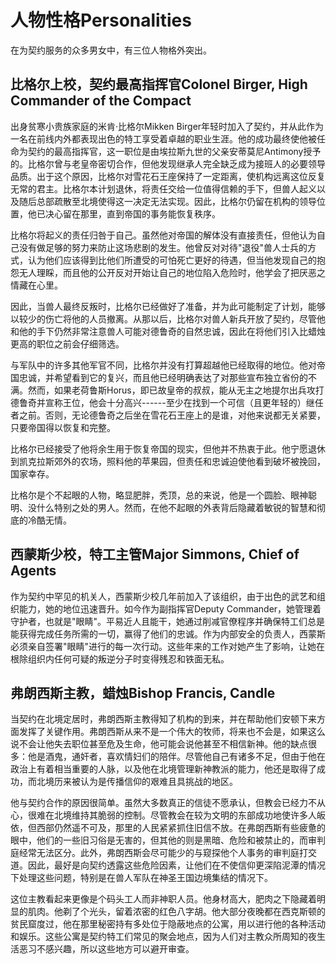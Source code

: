# 人物性格Personalities

在为契约服务的众多男女中，有三位人物格外突出。

## 比格尔上校，契约最高指挥官Colonel Birger, High Commander of the Compact

出身贫寒小贵族家庭的米肯·比格尔Mikken
Birger年轻时加入了契约，并从此作为一名在前线内外都表现出色的特工享受着卓越的职业生涯。他的成功最终使他被任命为契约的最高指挥官，这一职位是由埃拉斯九世的父亲安蒂莫尼Antimony授予的。比格尔曾与老皇帝密切合作，但他发现继承人完全缺乏成为接班人的必要领导品质。出于这个原因，比格尔对雪花石王座保持了一定距离，使机构远离这位反复无常的君主。比格尔本计划退休，将责任交给一位值得信赖的手下，但兽人起义以及随后总部疏散至北境使得这一决定无法实现。因此，比格尔仍留在机构的领导位置，他已决心留在那里，直到帝国的事务能恢复秩序。

比格尔将起义的责任归咎于自己。虽然他对帝国的解体没有直接责任，但他认为自己没有做足够的努力来防止这场悲剧的发生。他曾反对对待"退役"兽人士兵的方式，认为他们应该得到比他们所遭受的可怕死亡更好的待遇，但当他发现自己的抱怨无人理睬，而且他的公开反对开始让自己的地位陷入危险时，他学会了把厌恶之情藏在心里。

因此，当兽人最终反叛时，比格尔已经做好了准备，并为此可能制定了计划，能够以较少的伤亡将他的人员撤离。从那以后，比格尔对兽人新兵开放了契约，尽管他和他的手下仍然非常注意兽人可能对德鲁奇的自然忠诚，因此在将他们引入比蜡烛更高的职位之前会仔细筛选。

与军队中的许多其他军官不同，比格尔并没有打算超越他已经取得的地位。他对帝国忠诚，并希望看到它的复兴，而且他已经明确表达了对那些宣布独立省份的不满。然而，如果老荷鲁斯Horus，即已故皇帝的叔叔，能从无主之地提尔出兵攻打德鲁奇并宣称王位，他会十分高兴------至少在找到一个可信（且更年轻的）继任者之前。否则，无论德鲁奇之后坐在雪花石王座上的是谁，对他来说都无关紧要，只要帝国得以恢复和完整。

比格尔已经接受了他将余生用于恢复帝国的现实，但他并不热衷于此。他宁愿退休到凯克拉斯郊外的农场，照料他的苹果园，但责任和忠诚迫使他看到破坏被挽回，国家幸存。

比格尔是个不起眼的人物，略显肥胖，秃顶，总的来说，他是一个圆脸、眼神聪明、没什么特别之处的男人。然而，在他不起眼的外表背后隐藏着敏锐的智慧和彻底的冷酷无情。

## 西蒙斯少校，特工主管Major Simmons, Chief of Agents

作为契约中罕见的机关人，西蒙斯少校几年前加入了该组织，由于出色的武艺和组织能力，她的地位迅速晋升。如今作为副指挥官Deputy
Commander，她管理着守护者，也就是"眼睛"。平易近人且能干，她通过削减官僚程序并确保特工们总是能获得完成任务所需的一切，赢得了他们的忠诚。作为内部安全的负责人，西蒙斯必须亲自签署"眼睛"进行的每一次行动。这些年来的工作对她产生了影响，让她在根除组织内任何可疑的叛逆分子时变得残忍和铁面无私。

## 弗朗西斯主教，蜡烛Bishop Francis, Candle

当契约在北境定居时，弗朗西斯主教得知了机构的到来，并在帮助他们安顿下来方面发挥了关键作用。弗朗西斯从来不是一个伟大的牧师，将来也不会是，如果这么说不会让他失去职位甚至危及生命，他可能会说他甚至不相信新神。他的缺点很多：他是酒鬼，通奸者，喜欢情妇们的陪伴。尽管他自己有诸多不足，但由于他在政治上有着相当重要的人脉，以及他在北境管理新神教派的能力，他还是取得了成功，而北境历来被认为是传播信仰的艰难且具挑战的地区。

他与契约合作的原因很简单。虽然大多数真正的信徒不愿承认，但教会已经力不从心，很难在北境维持其脆弱的控制。尽管教会在较为文明的东部成功地使许多人皈依，但西部仍然遥不可及，那里的人民紧紧抓住旧信不放。在弗朗西斯有些疲惫的眼中，他们的一些旧习俗是无害的，但其他的则是黑暗、危险和被禁止的，而审判庭经常无法区分。此外，弗朗西斯会尽可能少的与窥探他个人事务的审判庭打交道。因此，最好是向契约透露这些危险因素，让他们在不使信仰更深陷泥潭的情况下处理这些问题，特别是在兽人军队在神圣王国边境集结的情况下。

这位主教看起来更像是个码头工人而非神职人员。他身材高大，肥肉之下隐藏着明显的肌肉。他剃了个光头，留着浓密的红色八字胡。他大部分夜晚都在西克斯顿的贫民窟度过，他在那里秘密持有多处位于隐蔽地点的公寓，用以进行他的各种活动和娱乐。这些公寓是契约特工们常见的聚会地点，因为人们对主教众所周知的夜生活恶习不感兴趣，所以这些地方可以避开审查。
